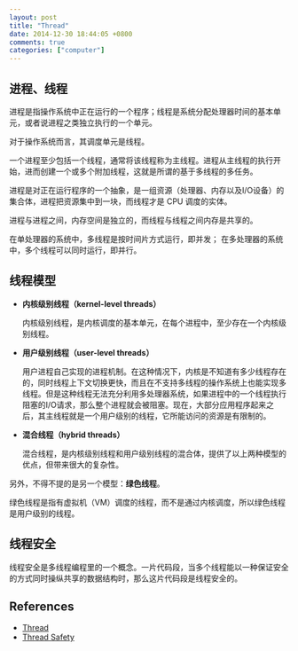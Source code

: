 ```yaml
---
layout: post
title: "Thread"
date: 2014-12-30 18:44:05 +0800
comments: true
categories: ["computer"]
---
```


## 进程、线程

进程是指操作系统中正在运行的一个程序；线程是系统分配处理器时间的基本单元，或者说进程之类独立执行的一个单元。

对于操作系统而言，其调度单元是线程。

一个进程至少包括一个线程，通常将该线程称为主线程。进程从主线程的执行开始，进而创建一个或多个附加线程，这就是所谓的基于多线程的多任务。 

进程是对正在运行程序的一个抽象，是一组资源（处理器、内存以及I/O设备）的集合体，进程把资源集中到一块，而线程才是 CPU 调度的实体。

进程与进程之间，内存空间是独立的，而线程与线程之间内存是共享的。

在单处理器的系统中，多线程是按时间片方式运行，即并发；
在多处理器的系统中，多个线程可以同时运行，即并行。

## 线程模型

- **内核级别线程（kernel-level threads）**

  内核级别线程，是内核调度的基本单元，在每个进程中，至少存在一个内核级别线程。

- **用户级别线程（user-level threads）**    

  用户进程自己实现的进程机制。在这种情况下，内核是不知道有多少线程存在的，同时线程上下文切换更快，而且在不支持多线程的操作系统上也能实现多线程。但是这种线程无法充分利用多处理器系统，如果进程中的一个线程执行阻塞的I/O请求，那么整个进程就会被阻塞。现在，大部分应用程序起来之后，其主线程就是一个用户级别的线程，它所能访问的资源是有限制的。

- **混合线程（hybrid threads）**

  混合线程，是内核级别线程和用户级别线程的混合体，提供了以上两种模型的优点，但带来很大的复杂性。


另外，不得不提的是另一个模型：**绿色线程**。

绿色线程是指有虚拟机（VM）调度的线程，而不是通过内核调度，所以绿色线程是用户级别的线程。

## 线程安全
  线程安全是多线程编程里的一个概念。一片代码段，当多个线程能以一种保证安全的方式同时操纵共享的数据结构时，那么这片代码段是线程安全的。

## References

- [Thread](http://en.wikipedia.org/wiki/Thread_\(computing\))
- [Thread Safety](http://en.wikipedia.org/wiki/Thread_safety)
